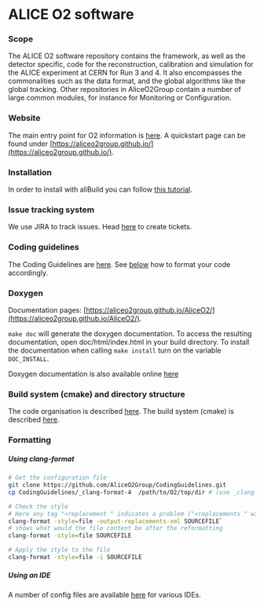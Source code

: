 
ALICE O2 software 
=================

### Scope
The ALICE O2 software repository contains the framework, as well as the detector specific, code for the reconstruction, calibration and simulation for the ALICE experiment at CERN for Run 3 and 4. It also encompasses the commonalities such as the data format, and the global algorithms like the global tracking. 
Other repositories in AliceO2Group contain a number of large common modules, for instance for Monitoring or Configuration.

### Website
The main entry point for O2 information is [here](http://alice-o2.web.cern.ch/).
A quickstart page can be found under [https://aliceo2group.github.io/](https://aliceo2group.github.io/).

### Installation
In order to install with aliBuild you can follow [this tutorial](http://alisw.github.io/alibuild/o2-tutorial.html).

### Issue tracking system
We use JIRA to track issues. Head [here](https://alice.its.cern.ch/jira) to create tickets.

### Coding guidelines
The Coding Guidelines are [here](https://github.com/AliceO2Group/CodingGuidelines).
See [below](###Formatting) how to format your code accordingly.

### Doxygen
Documentation pages: [https://aliceo2group.github.io/AliceO2/](https://aliceo2group.github.io/AliceO2/).

`make doc` will generate the doxygen documentation.
To access the resulting documentation, open doc/html/index.html in your
build directory. To install the documentation when calling `make install`
turn on the variable `DOC_INSTALL`.

Doxygen documentation is also available online [here](http://aliceo2group.github.io/AliceO2/)

### Build system (cmake) and directory structure
The code organisation is described [here](doc/CodeOrganization.md).
The build system (cmake) is described [here](doc/CMakeInstructions.md).

### Formatting
##### Using clang-format
```bash
# Get the configuration file
git clone https://github.com/AliceO2Group/CodingGuidelines.git
cp CodingGuidelines/_clang-format-4  /path/to/O2/top/dir # (use _clang-format-3 if you use clang-format v3)

# Check the style
# Here any tag "<replacement " indicates a problem ("<replacements " with **s** is fine!)
clang-format -style=file -output-replacements-xml SOURCEFILE`
# shows what would the file content be after the reformatting
clang-format -style=file SOURCEFILE

# Apply the style to the file
clang-format -style=file -i SOURCEFILE
```

##### Using an IDE
A number of config files are available [here](https://github.com/AliceO2Group/CodingGuidelines) for various IDEs.
